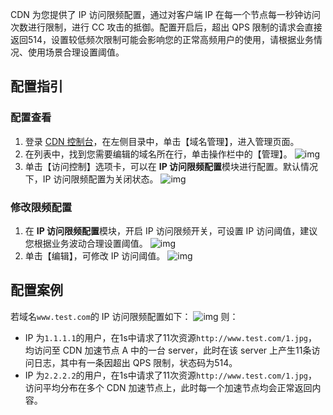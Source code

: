 CDN 为您提供了 IP 访问限频配置，通过对客户端 IP 在每一个节点每一秒钟访问次数进行限制，进行 CC 攻击的抵御。配置开启后，超出 QPS 限制的请求会直接返回514，设置较低频次限制可能会影响您的正常高频用户的使用，请根据业务情况、使用场景合理设置阈值。

## 配置指引

### 配置查看
1. 登录 [CDN 控制台](https://console.cloud.tencent.com/cdn)，在左侧目录中，单击【域名管理】，进入管理页面。
2. 在列表中，找到您需要编辑的域名所在行，单击操作栏中的【管理】。
![img](https://main.qcloudimg.com/raw/99e0c24b4530c30b9abe27325bb1b317.png)
3. 单击【访问控制】选项卡，可以在 **IP 访问限频配置**模块进行配置。默认情况下，IP 访问限频配置为关闭状态。
![img](https://main.qcloudimg.com/raw/1c44d24f8c157868f3f20a9e17b62e5d.png)

### 修改限频配置
1. 在 **IP 访问限频配置**模块，开启 IP 访问限频开关，可设置 IP 访问阈值，建议您根据业务波动合理设置阈值。
![img](https://main.qcloudimg.com/raw/9fe680ad79b6806b33aaf46829097f58.png)
2. 单击【编辑】，可修改 IP 访问阈值。
![img](https://main.qcloudimg.com/raw/baeac4932ef1a1c88ada1357b4e226ed.png)

## 配置案例
若域名`www.test.com`的 IP 访问限频配置如下：
![img](https://main.qcloudimg.com/raw/268e6bf919bf4b0bfaed0ad88877ce68.png)
则：

- IP 为`1.1.1.1`的用户，在1s中请求了11次资源`http://www.test.com/1.jpg`，均访问至 CDN 加速节点 A 中的一台 server，此时在该 server 上产生11条访问日志，其中有一条因超出 QPS 限制，状态码为514。
- IP 为`2.2.2.2`的用户，在1s中请求了11次资源`http://www.test.com/1.jpg`，访问平均分布在多个 CDN 加速节点上，此时每一个加速节点均会正常返回内容。

